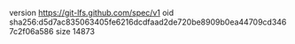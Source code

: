 version https://git-lfs.github.com/spec/v1
oid sha256:d5d7ac835063405fe6216dcdfaad2de720be8909b0ea44709cd3467c2f06a586
size 14873
